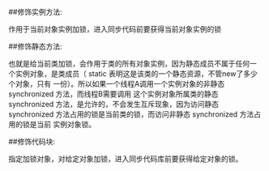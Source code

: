 ##修饰实例⽅法: 

作⽤于当前对象实例加锁，进⼊同步代码前要获得当前对象实例的锁 

##修饰静态⽅法: 

也就是给当前类加锁，会作⽤于类的所有对象实例，因为静态成员不属于任何⼀ 个实例对象，是类成员（ static 表明这是该类的⼀个静态资源，不管new了多少个对象，只有 ⼀份）。所以如果⼀个线程A调⽤⼀个实例对象的⾮静态 synchronized ⽅法，⽽线程B需要调⽤ 这个实例对象所属类的静态 synchronized ⽅法，是允许的，不会发⽣互斥现象，因为访问静态 synchronized ⽅法占⽤的锁是当前类的锁，⽽访问⾮静态 synchronized ⽅法占⽤的锁是当前 实例对象锁。 

##修饰代码块: 

指定加锁对象，对给定对象加锁，进⼊同步代码库前要获得给定对象的锁。 